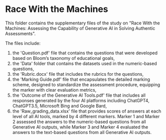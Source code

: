 # Race With the Machines

This folder contains the supplementary files of the study on "Race With the Machines: Assessing the Capability of Generative AI in Solving Authentic Assessments".

The files include:

1. the 'Question.pdf' file that contains the questions that were developed based on Bloom’s taxonomy of educational goals,
2. the 'Data' folder that contains the datasets used in the numeric-based questions,
3. the 'Rubric.docx' file that includes the rubrics for the questions,
4. the 'Marking Guide.pdf' file that encapsulates the detailed marking scheme, designed to standardize the assessment procedure, equipping the marker with clear evaluation metrics,
5. the 'Outcome of the Generative AI Tools.pdf' file that includes all responses generated by the four AI platforms including ChatGPT4, ChatGPT3.5, Microsoft Bing and Google Bard,
6. the 'Raw_grading_data.xlsx' file that provides scores of answers at each level of all AI tools, marked by 4 different markers. Marker 1 and Marker 2 assessed the answers to the numeric-based questions from all Generative AI outputs, while Marker 3 and Marker 4 evaluated the answers to the text-based questions from all Generative AI outputs.
